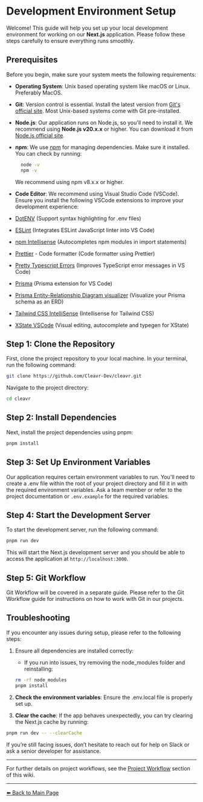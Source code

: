 # Development Environment Setup

Welcome! This guide will help you set up your local development environment for working on our **Next.js** application. Please follow these steps carefully to ensure everything runs smoothly.

## Prerequisites

Before you begin, make sure your system meets the following requirements:

- **Operating System**: Unix based operating system like macOS or Linux. Preferably MacOS.
- **Git**: Version control is essential. Install the latest version from [Git's official site](https://git-scm.com/). Most Unix-based systems come with Git pre-installed.
- **Node.js**: Our application runs on Node.js, so you'll need to install it. We recommend using **Node.js v20.x.x** or higher. You can download it from [Node.js official site](https://nodejs.org/).
- **npm**: We use [npm](https://www.npmjs.com/) for managing dependencies. Make sure it installed. You can check by running:

  ```bash
    node -v
    npm -v
  ```

  We recommend using npm v8.x.x or higher.
- **Code Editor**: We recommend using Visual Studio Code (VSCode). Ensure you install the following VSCode extensions to improve your development experience:
- [DotENV](https://marketplace.visualstudio.com/items?itemName=mikestead.dotenv) (Support syntax highlighting for .env files)
- [ESLint](https://marketplace.visualstudio.com/items?itemName=dbaeumer.vscode-eslint) (Integrates ESLint JavaScript linter into VS Code)
- [npm Intellisense](https://marketplace.visualstudio.com/items?itemName=christian-kohler.npm-intellisense) (Autocompletes npm modules in import statements)
- [Prettier](https://marketplace.visualstudio.com/items?itemName=esbenp.prettier-vscode) - Code formatter (Code formatter using Prettier)
- [Pretty Typescript Errors](https://marketplace.visualstudio.com/items?itemName=yoavbls.pretty-ts-errors) (Improves TypeScript error messages in VS Code)
- [Prisma](https://marketplace.visualstudio.com/items?itemName=Prisma.prisma) (Prisma extension for VS Code)
- [Prisma Entity-Relationship Diagram visualizer](https://marketplace.visualstudio.com/items?itemName=bocovo.prisma-erd-visualizer) (Visualize your Prisma schema as an ERD)
- [Tailwind CSS IntelliSense](https://marketplace.visualstudio.com/items?itemName=bradlc.vscode-tailwindcss) (Intellisense for Tailwind CSS)
- [XState VSCode](https://marketplace.visualstudio.com/items?itemName=statelyai.stately-vscode) (Visual editing, autocomplete and typegen for XState)

## Step 1: Clone the Repository

First, clone the project repository to your local machine. In your terminal, run the following command:
  
```bash
git clone https://github.com/Cleavr-Dev/cleavr.git
```

Navigate to the project directory:

```bash
cd cleavr
```

## Step 2: Install Dependencies

Next, install the project dependencies using pnpm:

```bash
pnpm install
```

## Step 3: Set Up Environment Variables

Our application requires certain environment variables to run. You'll need to create a .env file within the root of your project directory and fill it in with the required environment variables. Ask a team member or refer to the project documentation or `.env.example` for the required variables.

## Step 4: Start the Development Server

To start the development server, run the following command:

```bash
pnpm run dev
```

This will start the Next.js development server and you should be able to access the application at `http://localhost:3000`.

## Step 5: Git Workflow

Git Workflow will be covered in a separate guide. Please refer to the Git Workflow guide for instructions on how to work with Git in our projects.

## Troubleshooting

If you encounter any issues during setup, please refer to the following steps:

1. Ensure all dependencies are installed correctly:
    - If you run into issues, try removing the node_modules folder and reinstalling:

    ```bash
    rm -rf node_modules
    pnpm install
    ```

1. **Check the environment variables**: Ensure the .env.local file is properly set up.

1. **Clear the cache**: If the app behaves unexpectedly, you can try clearing the Next.js cache by running:

```bash
pnpm run dev -- --clearCache
```

If you’re still facing issues, don’t hesitate to reach out for help on Slack or ask a senior developer for assistance.

---

For further details on project workflows, see the [Project Workflow](./6.%20Project%20Workflow.md) section of this wiki.

---

[⬅️ Back to Main Page](../New%20Developer%20Orientation%20and%20Resources.md)
